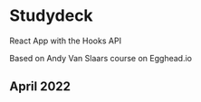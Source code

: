 # Studydeck

React App with the Hooks API

Based on Andy Van Slaars course on Egghead.io

## April 2022